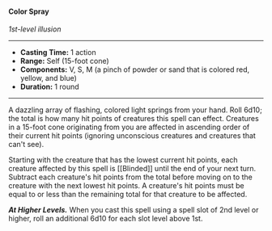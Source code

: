 #### Color Spray
*1st-level illusion*
___
- **Casting Time:** 1 action
- **Range:** Self (15-foot cone)
- **Components:** V, S, M (a pinch of powder or sand that is colored red, yellow, and blue)
- **Duration:** 1 round
---
A dazzling array of flashing, colored light springs from your hand. Roll 6d10; the total is how many hit points of creatures this spell can effect. Creatures in a 15-foot cone originating from you are affected in ascending order of their current hit points (ignoring unconscious creatures and creatures that can't see).

Starting with the creature that has the lowest current hit points, each creature affected by this spell is [[Blinded]] until the end of your next turn. Subtract each creature's hit points from the total before moving on to the creature with the next lowest hit points. A creature's hit points must be equal to or less than the remaining total for that creature to be affected.

***At Higher Levels.*** When you cast this spell using a spell slot of 2nd level or higher, roll an additional 6d10 for each slot level above 1st.
